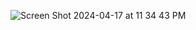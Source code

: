 ![Screen Shot 2024-04-17 at 11 34 43 PM](https://github.com/derferickc/Compose-Business-Card-App/assets/12961257/f6e5dedc-93e9-44df-90d2-2fa52974181d)

